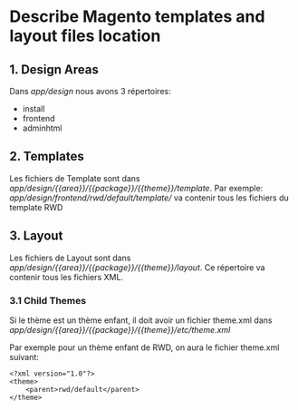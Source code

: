 # Describe Magento templates and layout files location

## 1. Design Areas

Dans *app/design* nous avons 3 répertoires:

- install
- frontend
- adminhtml


## 2. Templates

Les fichiers de Template sont dans *app/design/{{area}}/{{package}}/{{theme}}/template*. Par exemple: *app/design/frontend/rwd/default/template/* va contenir tous les fichiers du template RWD


## 3. Layout

Les fichiers de Layout sont dans *app/design/{{area}}/{{package}}/{{theme}}/layout*.
Ce répertoire va contenir tous les fichiers XML.


### 3.1 Child Themes

Si le thème est un thème enfant, il doit avoir un fichier theme.xml dans *app/design/{{area}}/{{package}}/{{theme}}/etc/theme.xml*

Par exemple pour un thème enfant de RWD, on aura le fichier theme.xml suivant:

    <?xml version="1.0"?>
    <theme>
        <parent>rwd/default</parent>
    </theme>
